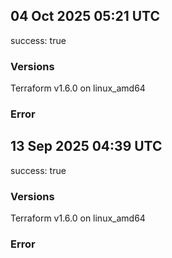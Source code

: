 ## 04 Oct 2025 05:21 UTC

success: true

### Versions

Terraform v1.6.0
on linux_amd64

### Error

## 13 Sep 2025 04:39 UTC

success: true

### Versions

Terraform v1.6.0
on linux_amd64

### Error

